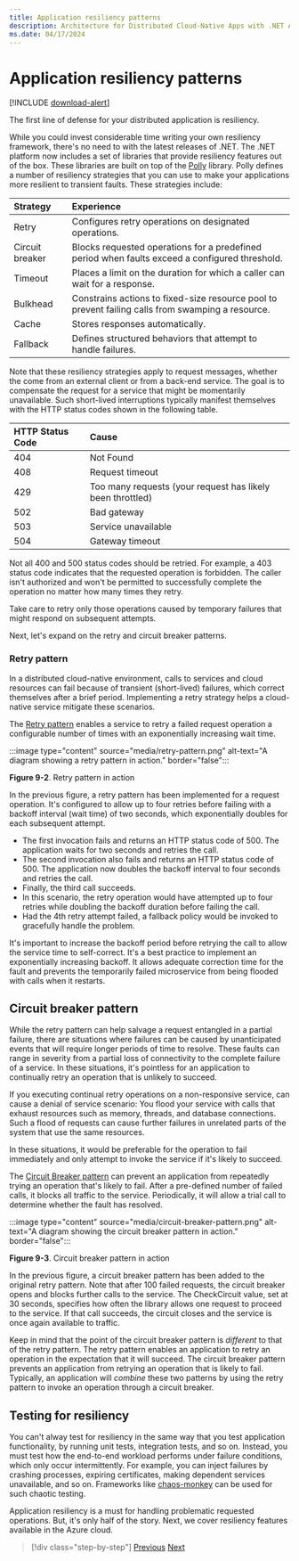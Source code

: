 ```yaml
---
title: Application resiliency patterns
description: Architecture for Distributed Cloud-Native Apps with .NET Aspire & Containers | Application resiliency patterns
ms.date: 04/17/2024
---
```


# Application resiliency patterns

[!INCLUDE [download-alert](../includes/download-alert.md)]

The first line of defense for your distributed application is resiliency.

While you could invest considerable time writing your own resiliency framework, there's no need to with the latest releases of .NET. The .NET platform now includes a set of libraries that provide resiliency features out of the box. These libraries are built on top of the [Polly](https://github.com/App-vNext/Polly) library. Polly defines a number of resiliency strategies that you can use to make your applications more resilient to transient faults. These strategies include:

| Strategy | Experience |
| :-------- | :-------- |
| Retry | Configures retry operations on designated operations. |
| Circuit breaker | Blocks requested operations for a predefined period when faults exceed a configured threshold. |
| Timeout | Places a limit on the duration for which a caller can wait for a response. |
| Bulkhead | Constrains actions to fixed-size resource pool to prevent failing calls from swamping a resource. |
| Cache | Stores responses automatically. |
| Fallback | Defines structured behaviors that attempt to handle failures. |

Note that these resiliency strategies apply to request messages, whether the come from an external client or from a back-end service. The goal is to compensate the request for a service that might be momentarily unavailable. Such short-lived interruptions typically manifest themselves with the HTTP status codes shown in the following table.

| HTTP Status Code| Cause |
| :-------- | :-------- |
| 404 | Not Found |
| 408 | Request timeout |
| 429 | Too many requests (your request has likely been throttled) |
| 502 | Bad gateway |
| 503 | Service unavailable |
| 504 | Gateway timeout |

Not all 400 and 500 status codes should be retried. For example, a 403 status code indicates that the requested operation is forbidden. The caller isn't authorized and won't be permitted to successfully complete the operation no matter how many times they retry.

Take care to retry only those operations caused by temporary failures that might respond on subsequent attempts.

Next, let's expand on the retry and circuit breaker patterns.

### Retry pattern

In a distributed cloud-native environment, calls to services and cloud resources can fail because of transient (short-lived) failures, which correct themselves after a brief period. Implementing a retry strategy helps a cloud-native service mitigate these scenarios.

The [Retry pattern](/azure/architecture/patterns/retry) enables a service to retry a failed request operation a configurable number of times with an exponentially increasing wait time.

:::image type="content" source="media/retry-pattern.png" alt-text="A diagram showing a retry pattern in action." border="false":::

**Figure 9-2**. Retry pattern in action

In the previous figure, a retry pattern has been implemented for a request operation. It's configured to allow up to four retries before failing with a backoff interval (wait time) of two seconds, which exponentially doubles for each subsequent attempt.

- The first invocation fails and returns an HTTP status code of 500. The application waits for two seconds and retries the call.
- The second invocation also fails and returns an HTTP status code of 500. The application now doubles the backoff interval to four seconds and retries the call.
- Finally, the third call succeeds.
- In this scenario, the retry operation would have attempted up to four retries while doubling the backoff duration before failing the call.
- Had the 4th retry attempt failed, a fallback policy would be invoked to gracefully handle the problem.

It's important to increase the backoff period before retrying the call to allow the service time to self-correct. It's a best practice to implement an exponentially increasing backoff. It allows adequate correction time for the fault and prevents the temporarily failed microservice from being flooded with calls when it restarts.

## Circuit breaker pattern

While the retry pattern can help salvage a request entangled in a partial failure, there are situations where failures can be caused by unanticipated events that will require longer periods of time to resolve. These faults can range in severity from a partial loss of connectivity to the complete failure of a service. In these situations, it's pointless for an application to continually retry an operation that is unlikely to succeed.

If you executing continual retry operations on a non-responsive service, can cause a denial of service scenario: You flood your service with calls that exhaust resources such as memory, threads, and database connections. Such a flood of requests can cause further failures in unrelated parts of the system that use the same resources.

In these situations, it would be preferable for the operation to fail immediately and only attempt to invoke the service if it's likely to succeed.

The [Circuit Breaker pattern](/azure/architecture/patterns/circuit-breaker) can prevent an application from repeatedly trying an operation that's likely to fail. After a pre-defined number of failed calls, it blocks all traffic to the service. Periodically, it will allow a trial call to determine whether the fault has resolved.

:::image type="content" source="media/circuit-breaker-pattern.png" alt-text="A diagram showing the circuit breaker pattern in action." border="false":::

**Figure 9-3**. Circuit breaker pattern in action

In the previous figure, a circuit breaker pattern has been added to the original retry pattern. Note that after 100 failed requests, the circuit breaker opens and blocks further calls to the service. The CheckCircuit value, set at 30 seconds, specifies how often the library allows one request to proceed to the service. If that call succeeds, the circuit closes and the service is once again available to traffic.

Keep in mind that the point of the circuit breaker pattern is *different* to that of the retry pattern. The retry pattern enables an application to retry an operation in the expectation that it will succeed. The circuit breaker pattern prevents an application from retrying an operation that is likely to fail. Typically, an application will *combine* these two patterns by using the retry pattern to invoke an operation through a circuit breaker.

## Testing for resiliency

You can't alway test for resiliency in the same way that you test application functionality, by running unit tests, integration tests, and so on. Instead, you must test how the end-to-end workload performs under failure conditions, which only occur intermittently. For example, you can inject failures by crashing processes, expiring certificates, making dependent services unavailable, and so on. Frameworks like [chaos-monkey](https://github.com/Netflix/chaosmonkey) can be used for such chaotic testing.

Application resiliency is a must for handling problematic requested operations. But, it's only half of the story. Next, we cover resiliency features available in the Azure cloud.

>[!div class="step-by-step"]
>[Previous](cloud-native-resiliency.md)
>[Next](cloud-infrastructure-resiliency-azure.md)

